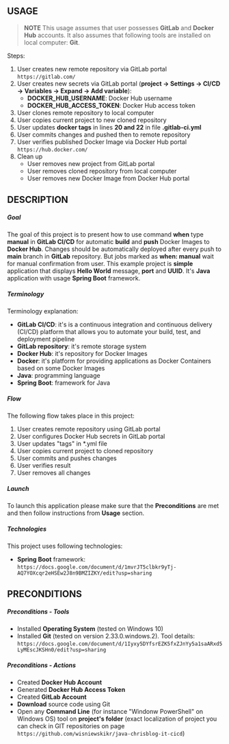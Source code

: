 USAGE
-----

> **NOTE** This usage assumes that user possesses **GitLab** and **Docker Hub** accounts. It also assumes that following tools are installed on local computer: **Git**. 

Steps:
1. User creates new remote repository via GitLab portal `https://gitlab.com/`
1. User creates new secrets via GitLab portal (**project -> Settings -> CI/CD -> Variables -> Expand -> Add variable**):
     * **DOCKER_HUB_USERNAME**: Docker Hub username
     * **DOCKER_HUB_ACCESS_TOKEN**: Docker Hub access token
1. User clones remote repository to local computer
1. User copies current project to new cloned repository
1. User updates  **docker tags** in lines **20 and 22** in file **.gitlab-ci.yml**
1. User commits changes and pushed then to remote repository
1. User verifies published Docker Image via Docker Hub portal `https://hub.docker.com/`
1. Clean up
     * User removes new project from GitLab portal
     * User removes cloned repository from local computer
     * User removes new Docker Image from Docker Hub portal


DESCRIPTION
-----------

##### Goal
The goal of this project is to present how to use command **when** type **manual** in **GitLab CI/CD** for automatic **build** and **push** Docker Images to **Docker Hub**. Changes should be automatically deployed after every push to **main** branch in **GitLab** repository. But jobs marked as **when: manual** wait for manual confirmation from user. This example project is **simple** application that displays **Hello World** message, **port** and **UUID**. It's **Java** application with usage **Spring Boot** framework.

##### Terminology
Terminology explanation:
* **GitLab CI/CD**: it's is a continuous integration and continuous delivery (CI/CD) platform that allows you to automate your build, test, and deployment pipeline
* **GitLab repository**: it's remote storage system
* **Docker Hub**: it's repository for Docker Images
* **Docker**: it's platform for providing applications as Docker Containers based on some Docker Images
* **Java**: programming language
* **Spring Boot**: framework for Java

##### Flow
The following flow takes place in this project:
1. User creates remote repository using GitLab portal
1. User configures Docker Hub secrets in GitLab portal
1. User updates "tags" in *.yml file
1. User copies current project to cloned repository
1. User commits and pushes changes
1. User verifies result
1. User removes all changes

##### Launch
To launch this application please make sure that the **Preconditions** are met and then follow instructions from **Usage** section.

##### Technologies
This project uses following technologies:
* **Spring Boot** framework: `https://docs.google.com/document/d/1mvrJT5clbkr9yTj-AQ7YOXcqr2eHSEw2J8n9BMZIZKY/edit?usp=sharing`


PRECONDITIONS
-------------

##### Preconditions - Tools
* Installed **Operating System** (tested on Windows 10)
* Installed **Git** (tested on version 2.33.0.windows.2). Tool details: `https://docs.google.com/document/d/1Iyxy5DYfsrEZK5fxZJnYy5a1saARxd5LyMEscJKSHn0/edit?usp=sharing`


##### Preconditions - Actions
* Created **Docker Hub Account**
* Generated **Docker Hub Access Token**
* Created **GitLab Account**
* **Download** source code using Git 
* Open any **Command Line** (for instance "Windonw PowerShell" on Windows OS) tool on **project's folder** (exact localization of project you can check in GIT repositories on page `https://github.com/wisniewskikr/java-chrisblog-it-cicd`)
